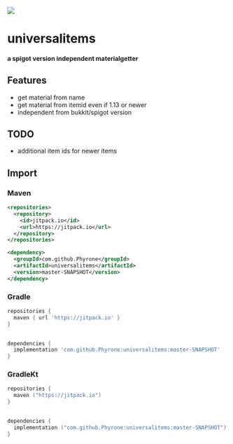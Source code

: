 [![](https://jitpack.io/v/Phyrone/universalitems.svg)](https://jitpack.io/#Phyrone/universalitems) 
# universalitems
#### a spigot version independent materialgetter
## Features
- get material from name
- get material from itemid even if 1.13 or newer
- independent from bukkit/spigot version 
## TODO
- additional item ids for newer items
## Import
### Maven
```xml
<repositories>
  <repository>
    <id>jitpack.io</id>
    <url>https://jitpack.io</url>
  </repository>
</repositories>
```
```xml
<dependency>
  <groupId>com.github.Phyrone</groupId>
  <artifactId>universalitems</artifactId>
  <version>master-SNAPSHOT</version>
</dependency>
```
### Gradle
```gradle
repositories {
  maven { url 'https://jitpack.io' }
}
	
```
```gradle
dependencies {
  implementation 'com.github.Phyrone:universalitems:master-SNAPSHOT'
}
```
### GradleKt
```kotlin
repositories {
  maven ("https://jitpack.io")
}
	
```
```kotlin
dependencies {
  implementation ("com.github.Phyrone:universalitems:master-SNAPSHOT")
}
```
